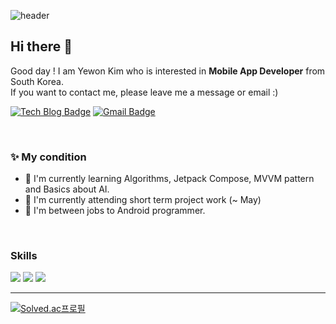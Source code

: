 ![header](https://capsule-render.vercel.app/api?type=waving&color=timeAuto&height=300&section=header&text=🍅Newon`s%20Code%20Dream🍰&fontSize=50)


  
 ## Hi there 👋  

 Good day ! I am Yewon Kim who is interested in **Mobile App Developer** from South Korea.  
 If you want to contact me, please leave me a message or email :)
  
[![Tech Blog Badge](http://img.shields.io/badge/-Tech%20blog-black?style=flat-square&logo=github&link=https://https://newon-universe.github.io/)](https://newon-universe.github.io/)
[![Gmail Badge](https://img.shields.io/badge/Gmail-d14836?style=flat-square&logo=Gmail&logoColor=white&link=mailto:chokovon@gmail.com)](mailto:chokovon@gmail.com)
<!-- [![Linkedin Badge](https://img.shields.io/badge/-LinkedIn-blue?style=flat-square&logo=Linkedin&logoColor=white&link=https://www.linkedin.com/in/seong-yun-byeon-8183a8113/)](https://www.linkedin.com/in/seong-yun-byeon-8183a8113/) -->

  <br/>
  
 ### ✨ My condition  
<!--    - 🌱 I'm currently attending DevFest 2021 Android Compose.   -->
   - 🎐 I'm currently learning Algorithms, Jetpack Compose, MVVM pattern and Basics about AI.  
   - 🌱 I'm currently attending short term project work (~ May)
   - 📑 I'm between jobs to Android programmer.  

  <br/>
  
 ### Skills
  
<img src="https://img.shields.io/badge/Android-3DDC84?style=flat-square&logo=Android&logoColor=white"/> <img src="https://img.shields.io/badge/Kotlin-0095D5?style=flat-square&logo=kotlin&logoColor=white"> <img src="https://img.shields.io/badge/C-A8B9CC?style=flat-square&logo=C&logoColor=white">  
  
  -----


<!-- ![Newon's GitHub stats](https://github-readme-stats.vercel.app/api?username=Newon-universe&theme=radical&show_icons=true)  -->
[![Solved.ac프로필](http://mazassumnida.wtf/api/v2/generate_badge?boj=chokovon)](https://solved.ac/chokovon)
